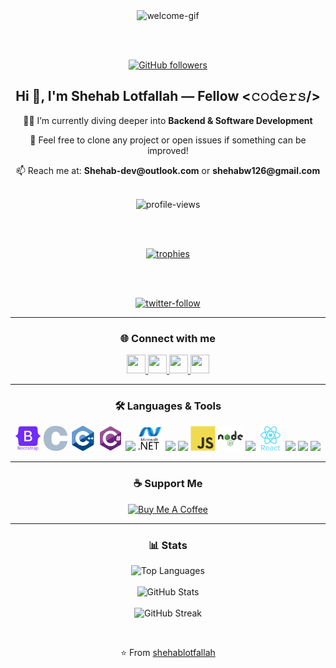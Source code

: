 <div align="center">
  <img src="https://i.imgur.com/8MupZHY.gif" width="400px" alt="welcome-gif" />
  
  <br><br>

  <a href="https://github.com/shehablotfallah">
    <img src="https://img.shields.io/github/followers/shehablotfallah?style=social" alt="GitHub followers" />
  </a>

  <h2>Hi 👋, I'm Shehab Lotfallah — Fellow &lt;𝚌𝚘𝚍𝚎𝚛𝚜/&gt;</h2>

  <p>👨‍💻 I’m currently diving deeper into <strong>Backend & Software Development</strong></p>
  <p>🚀 Feel free to clone any project or open issues if something can be improved!</p>
  <p>📫 Reach me at: <strong>Shehab-dev@outlook.com</strong> or <strong>shehabw126@gmail.com</strong></p>

  <br>

  <img src="https://komarev.com/ghpvc/?username=shehablotfallah&label=Profile%20views&color=0e75b6&style=flat" alt="profile-views" />

  <br><br>

  <a href="https://github.com/ryo-ma/github-profile-trophy">
    <img src="https://github-profile-trophy.vercel.app/?username=shehablotfallah" alt="trophies" />
  </a>

  <br><br>

  <a href="https://twitter.com/shehablotfallah">
    <img src="https://img.shields.io/twitter/follow/shehablotfallah?logo=twitter&style=for-the-badge" alt="twitter-follow" />
  </a>
</div>

---

<h3 align="center">🌐 Connect with me</h3>

<p align="center">
  <a href="https://twitter.com/shehablotfallah" target="_blank">
    <img src="https://raw.githubusercontent.com/rahuldkjain/github-profile-readme-generator/master/src/images/icons/Social/twitter.svg" width="30" height="30" />
  </a>
  <a href="https://linkedin.com/in/shehablotfallah" target="_blank">
    <img src="https://raw.githubusercontent.com/rahuldkjain/github-profile-readme-generator/master/src/images/icons/Social/linked-in-alt.svg" width="30" height="30" />
  </a>
  <a href="https://fb.com/shehablotfallah" target="_blank">
    <img src="https://raw.githubusercontent.com/rahuldkjain/github-profile-readme-generator/master/src/images/icons/Social/facebook.svg" width="30" height="30" />
  </a>
  <a href="https://instagram.com/shehablotfallah" target="_blank">
    <img src="https://raw.githubusercontent.com/rahuldkjain/github-profile-readme-generator/master/src/images/icons/Social/instagram.svg" width="30" height="30" />
  </a>
</p>

---

<h3 align="center">🛠️ Languages & Tools</h3>

<p align="center">
  <a href="https://getbootstrap.com" target="_blank"><img src="https://raw.githubusercontent.com/devicons/devicon/master/icons/bootstrap/bootstrap-plain-wordmark.svg" width="40" /></a>
  <a href="https://www.cprogramming.com/" target="_blank"><img src="https://raw.githubusercontent.com/devicons/devicon/master/icons/c/c-original.svg" width="40" /></a>
  <a href="https://www.w3schools.com/cpp/" target="_blank"><img src="https://raw.githubusercontent.com/devicons/devicon/master/icons/cplusplus/cplusplus-original.svg" width="40" /></a>
  <a href="https://www.w3schools.com/cs/" target="_blank"><img src="https://raw.githubusercontent.com/devicons/devicon/master/icons/csharp/csharp-original.svg" width="40" /></a>
  <a href="https://www.djangoproject.com/" target="_blank"><img src="https://cdn.worldvectorlogo.com/logos/django.svg" width="40" /></a>
  <a href="https://dotnet.microsoft.com/" target="_blank"><img src="https://raw.githubusercontent.com/devicons/devicon/master/icons/dot-net/dot-net-original-wordmark.svg" width="40" /></a>
  <a href="https://firebase.google.com/" target="_blank"><img src="https://www.vectorlogo.zone/logos/firebase/firebase-icon.svg" width="40" /></a>
  <a href="https://git-scm.com/" target="_blank"><img src="https://www.vectorlogo.zone/logos/git-scm/git-scm-icon.svg" width="40" /></a>
  <a href="https://developer.mozilla.org/en-US/docs/Web/JavaScript" target="_blank"><img src="https://raw.githubusercontent.com/devicons/devicon/master/icons/javascript/javascript-original.svg" width="40" /></a>
  <a href="https://nodejs.org" target="_blank"><img src="https://raw.githubusercontent.com/devicons/devicon/master/icons/nodejs/nodejs-original-wordmark.svg" width="40" /></a>
  <a href="https://postman.com" target="_blank"><img src="https://www.vectorlogo.zone/logos/getpostman/getpostman-icon.svg" width="40" /></a>
  <a href="https://reactjs.org/" target="_blank"><img src="https://raw.githubusercontent.com/devicons/devicon/master/icons/react/react-original-wordmark.svg" width="40" /></a>
  <a href="https://www.sqlite.org/" target="_blank"><img src="https://www.vectorlogo.zone/logos/sqlite/sqlite-icon.svg" width="40" /></a>
  <a href="https://tailwindcss.com/" target="_blank"><img src="https://www.vectorlogo.zone/logos/tailwindcss/tailwindcss-icon.svg" width="40" /></a>
  <a href="https://unity.com/" target="_blank"><img src="https://www.vectorlogo.zone/logos/unity3d/unity3d-icon.svg" width="40" /></a>
</p>

---

<h3 align="center">☕ Support Me</h3>

<p align="center">
  <a href="https://www.buymeacoffee.com/shehablotfallah" target="_blank">
    <img src="https://cdn.buymeacoffee.com/buttons/v2/default-yellow.png" height="50" width="210" alt="Buy Me A Coffee" />
  </a>
</p>

---

<h3 align="center">📊 Stats</h3>

<p align="center">
  <img src="https://github-readme-stats.vercel.app/api/top-langs?username=shehablotfallah&show_icons=true&locale=en&layout=compact" alt="Top Languages" />
  <br><br>
  <img src="https://github-readme-stats.vercel.app/api?username=shehablotfallah&show_icons=true&locale=en" alt="GitHub Stats" />
  <br><br>
  <img src="https://github-readme-streak-stats.herokuapp.com/?user=shehablotfallah" alt="GitHub Streak" />
</p>

<br>

<p align="center">⭐ From <a href="https://github.com/shehablotfallah">shehablotfallah</a></p>